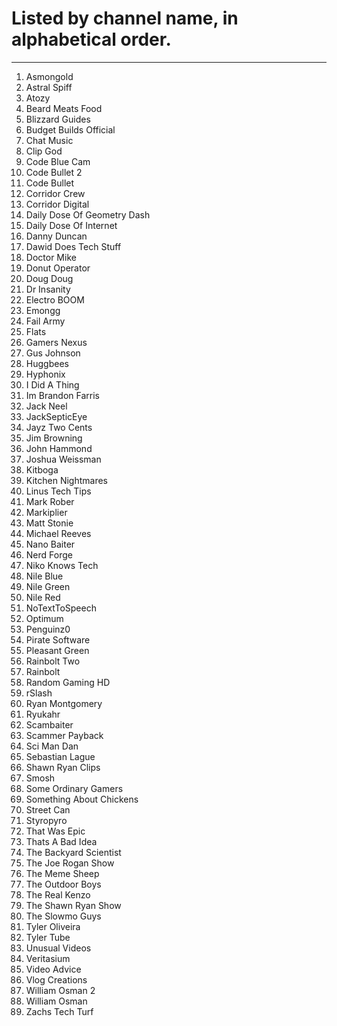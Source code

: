 # Listed by channel name, in alphabetical order.

--------------------------------------------------------------------------------------------------------------------------------------------------------------------------------------------------------------------------------------------------------------------------------------------------------------------------------------------------------------------------------------------------------------------

1. Asmongold
2. Astral Spiff
3. Atozy
4. Beard Meats Food
5. Blizzard Guides
6. Budget Builds Official
7. Chat Music
8. Clip God
9. Code Blue Cam
10. Code Bullet 2
11. Code Bullet
12. Corridor Crew
13. Corridor Digital
14. Daily Dose Of Geometry Dash
15. Daily Dose Of Internet
16. Danny Duncan
17. Dawid Does Tech Stuff
18. Doctor Mike
19. Donut Operator
20. Doug Doug
21. Dr Insanity
22. Electro BOOM
23. Emongg
24. Fail Army
25. Flats
26. Gamers Nexus
27. Gus Johnson
28. Huggbees
29. Hyphonix
30. I Did A Thing
31. Im Brandon Farris
32. Jack Neel
33. JackSepticEye
34. Jayz Two Cents
35. Jim Browning
36. John Hammond
37. Joshua Weissman
38. Kitboga
39. Kitchen Nightmares
40. Linus Tech Tips
41. Mark Rober
42. Markiplier
43. Matt Stonie
44. Michael Reeves
45. Nano Baiter
46. Nerd Forge
47. Niko Knows Tech
48. Nile Blue
49. Nile Green
50. Nile Red
51. NoTextToSpeech
52. Optimum
53. Penguinz0
54. Pirate Software
55. Pleasant Green
56. Rainbolt Two
57. Rainbolt
58. Random Gaming HD
59. rSlash
60. Ryan Montgomery
61. Ryukahr
62. Scambaiter
63. Scammer Payback
64. Sci Man Dan
65. Sebastian Lague
66. Shawn Ryan Clips
67. Smosh
68. Some Ordinary Gamers
69. Something About Chickens
70. Street Can
71. Styropyro
72. That Was Epic
73. Thats A Bad Idea
74. The Backyard Scientist
75. The Joe Rogan Show
76. The Meme Sheep
77. The Outdoor Boys
78. The Real Kenzo
79. The Shawn Ryan Show
80. The Slowmo Guys
81. Tyler Oliveira
82. Tyler Tube
83. Unusual Videos
84. Veritasium
85. Video Advice
86. Vlog Creations
87. William Osman 2
88. William Osman
89. Zachs Tech Turf
